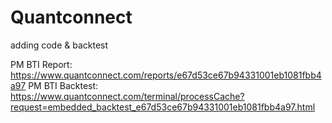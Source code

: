 # Quantconnect
adding code & backtest

PM BTI Report:
https://www.quantconnect.com/reports/e67d53ce67b94331001eb1081fbb4a97
PM BTI Backtest:
https://www.quantconnect.com/terminal/processCache?request=embedded_backtest_e67d53ce67b94331001eb1081fbb4a97.html

